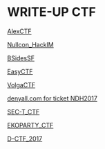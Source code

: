 # WRITE-UP CTF

<a href="https://github.com/Ne0Lux-C1Ph3r/WRITE-UP/tree/master/AlexCTF" target="_blank">AlexCTF</a>

<a href="https://github.com/Ne0Lux-C1Ph3r/WRITE-UP/tree/master/Nullcon_HackIM" target="_blank">Nullcon_HackIM</a>

<a href="https://github.com/Ne0Lux-C1Ph3r/WRITE-UP/tree/master/BSidesSF" target="_blank">BSidesSF</a>

<a href="https://github.com/Ne0Lux-C1Ph3r/WRITE-UP/tree/master/EasyCTF" target="_blank">EasyCTF</a>

<a href="https://github.com/Ne0Lux-C1Ph3r/WRITE-UP/tree/master/VolgaCTF" target="_blank">VolgaCTF</a>

<a href="https://github.com/Ne0Lux-C1Ph3r/WRITE-UP/tree/master/denyall.com" target="_blank">denyall.com for ticket NDH2017</a>

<a href="https://github.com/Ne0Lux-C1Ph3r/WRITE-UP/tree/master/SEC-T_CTF" target="_blank">SEC-T_CTF</a>

<a href="https://github.com/Ne0Lux-C1Ph3r/WRITE-UP/tree/master/EKOPARTY_CTF" target="_blank">EKOPARTY_CTF</a>

<a href="https://github.com/Ne0Lux-C1Ph3r/WRITE-UP/tree/master/D-CTF_2017" target="_blank">D-CTF_2017</a>
